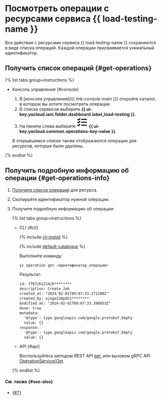 # Посмотреть операции с ресурсами сервиса {{ load-testing-name }}

Все действия с ресурсами сервиса {{ load-testing-name }} сохраняются в виде списка операций. Каждой операции присваивается уникальный идентификатор.

## Получить список операций {#get-operations}

{% list tabs group=instructions %}

- Консоль управления {#console}

  1. В [консоли управления]({{ link-console-main }}) откройте каталог, в котором вы хотите посмотреть операции.
  1. В списке сервисов выберите **{{ ui-key.yacloud.iam.folder.dashboard.label_load-testing }}**.
  1. На панели слева выберите ![image](../../_assets/operations.svg) **{{ ui-key.yacloud.common.operations-key-value }}**.

  В открывшемся списке также отображаются операции для ресурсов, которые были удалены.

{% endlist %}

## Получить подробную информацию об операции {#get-operations-info}

1. [Получите список операций](#get-operations) для ресурса.
1. Скопируйте идентификатор нужной операции.
1. Получите подробную информацию об операции:

    {% list tabs group=instructions %}

    - CLI {#cli}

      {% include [cli-install](../../_includes/cli-install.md) %}

      {% include [default-catalogue](../../_includes/default-catalogue.md) %}

      Выполните команду:

      ```bash
      yc operation get <идентификатор_операции>
      ```

      Результат:

      ```text
      id: ff67zb1214j6********
      description: Create Job
      created_at: "2024-02-01T09:07:33.271288Z"
      created_by: ajego134p5h1********
      modified_at: "2024-02-01T09:07:33.398853Z"
      done: true
      metadata:
        '@type': type.googleapis.com/google.protobuf.Empty
        value: {}
      response:
        '@type': type.googleapis.com/google.protobuf.Empty
        value: {}
      ```

    - API {#api}

      Воспользуйтесь методом REST API [get](../../api-design-guide/concepts/operation.md#monitoring), или вызовом gRPC API [OperationService/Get](../user/api-ref/grpc/Operation/get.md).

    {% endlist %}

#### См. также {#see-also}

* [{#T}](../../api-design-guide/concepts/about-async.md)
